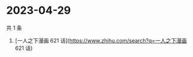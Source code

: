 # 2023-04-29

共 1 条

<!-- BEGIN -->
<!-- 最后更新时间 Sat Apr 29 2023 05:09:30 GMT+0800 (China Standard Time) -->

1. [一人之下漫画 621 话](https://www.zhihu.com/search?q=一人之下漫画 621 话)

<!-- END -->
